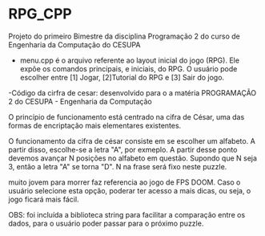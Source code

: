 # RPG_CPP
Projeto do primeiro Bimestre da disciplina Programação 2 do curso de Engenharia da Computação do CESUPA
- menu.cpp é o arquivo referente ao layout inicial do jogo (RPG). Ele expõe os comandos principais, e iniciais, do RPG. O usuário pode escolher entre [1] Jogar, [2]Tutorial do RPG e [3] Sair do jogo.

-Código da cirfra de cesar: desenvolvido para o a matéria PROGRAMAÇÃO 2 do CESUPA - Engenharia da Computação

 O princípio de funcionamento está centrado na cifra de César, uma das formas de encriptação mais elementares existentes.

  O funcionamento da cifra de césar consiste em se escolher um alfabeto. A partir disso, escolhe-se a letra "A", por exmeplo. A partir desse ponto devemos avançar N posições
no alfabeto em questão. Supondo que N seja 3, então a letra "A" se torna "D". N na frase será fixo neste puzzle.


 muito jovem para morrer faz referencia ao jogo de FPS DOOM. Caso o usuário selecione esta opção, poderar ter acesso a mais dicas, ou seja, o jogo ficará mais fácil.

 OBS: foi incluída a biblioteca string para facilitar a comparação entre os dados, para o usuário poder passar para o próximo puzzle.
